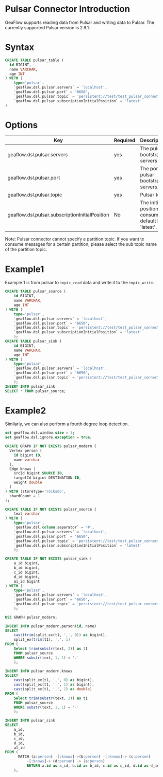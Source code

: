 # Pulsar Connector Introduction
GeaFlow supports reading data from Pulsar and writing data to Pulsar. The currently supported Pulsar version is 2.8.1.
# Syntax
```sql
CREATE TABLE pulsar_table (
  id BIGINT,
  name VARCHAR,
  age INT
) WITH (
	type='pulsar',
    `geaflow.dsl.pulsar.servers` = 'localhost',
    `geaflow.dsl.pulsar.port` = '6650',
    `geaflow.dsl.pulsar.topic` = 'persistent://test/test_pulsar_connector/topic_read',
    `geaflow.dsl.pulsar.subscriptionInitialPosition` = 'latest'
)
```
# Options

| Key | Required | Description |
| -------- | -------- | -------- |
| geaflow.dsl.pulsar.servers     | yes    | The pulsar bootstrap servers list.      |
| geaflow.dsl.pulsar.port     | yes     | The port of pulsar bootstrap servers.      |
| geaflow.dsl.pulsar.topic     | yes     | Pulsar topic|
| geaflow.dsl.pulsar.subscriptionInitialPosition     | No     | The initial position of consumer, default is 'latest'.|

Note: Pulsar connector cannot specify a partition topic. If you want to consume messages for a certain partition, please select the sub topic name of the partition topic.
# Example1
Example 1 is from pulsar to `topic_read` data and write it to the `topic_write`.
```sql
CREATE TABLE pulsar_source (
    id BIGINT,
    name VARCHAR,
    age INT
) WITH (
    type='pulsar',
    `geaflow.dsl.pulsar.servers` = 'localhost',
    `geaflow.dsl.pulsar.port` = '6650',
    `geaflow.dsl.pulsar.topic` = 'persistent://test/test_pulsar_connector/topic_read',
    `geaflow.dsl.pulsar.subscriptionInitialPosition` = 'latest'
    );
CREATE TABLE pulsar_sink (
    id BIGINT,
    name VARCHAR,
    age INT
) WITH (
    type='pulsar',
    `geaflow.dsl.pulsar.servers` = 'localhost',
    `geaflow.dsl.pulsar.port` = '6650',
    `geaflow.dsl.pulsar.topic` = 'persistent://test/test_pulsar_connector/topic_write'
    );
INSERT INTO pulsar_sink
SELECT * FROM pulsar_source;
```
# Example2
Similarly, we can also perform a fourth degree loop detection.
```sql
set geaflow.dsl.window.size = 1;
set geaflow.dsl.ignore.exception = true;

CREATE GRAPH IF NOT EXISTS pulsar_modern (
  Vertex person (
    id bigint ID,
    name varchar
  ),
  Edge knows (
    srcId bigint SOURCE ID,
    targetId bigint DESTINATION ID,
    weight double
  )
) WITH (storeType='rocksdb',
  shardCount = 1
);

CREATE TABLE IF NOT EXISTS pulsar_source (
    text varchar
) WITH (
    type='pulsar',
    `geaflow.dsl.column.separator` = '#',
    `geaflow.dsl.pulsar.servers` = 'localhost',
    `geaflow.dsl.pulsar.port` = '6650',
    `geaflow.dsl.pulsar.topic` = 'persistent://test/test_pulsar_connector/topic_read',
    `geaflow.dsl.pulsar.subscriptionInitialPosition` = 'latest'
    );

CREATE TABLE IF NOT EXISTS pulsar_sink (
    a_id bigint,
    b_id bigint,
    c_id bigint,
    d_id bigint,
    a1_id bigint
) WITH (
    type='pulsar',
    `geaflow.dsl.pulsar.servers` = 'localhost',
    `geaflow.dsl.pulsar.port` = '6650',
    `geaflow.dsl.pulsar.topic` = 'persistent://test/test_pulsar_connector/topic_write'
    );

USE GRAPH pulsar_modern;

INSERT INTO pulsar_modern.person(id, name)
SELECT
    cast(trim(split_ex(t1, ',', 0)) as bigint),
    split_ex(trim(t1), ',', 1)
FROM (
    Select trim(substr(text, 2)) as t1
    FROM pulsar_source
    WHERE substr(text, 1, 1) = '.'
    );

INSERT INTO pulsar_modern.knows
SELECT
    cast(split_ex(t1, ',', 0) as bigint),
    cast(split_ex(t1, ',', 1) as bigint),
    cast(split_ex(t1, ',', 2) as double)
FROM (
    Select trim(substr(text, 2)) as t1
    FROM pulsar_source
    WHERE substr(text, 1, 1) = '-'
    );

INSERT INTO pulsar_sink
SELECT
    a_id,
    b_id,
    c_id,
    d_id,
    a1_id
FROM (
      MATCH (a:person) -[:knows]->(b:person) -[:knows]-> (c:person)
          -[:knows]-> (d:person) -> (a:person)
          RETURN a.id as a_id, b.id as b_id, c.id as c_id, d.id as d_id, a.id as a1_id
    );
```

